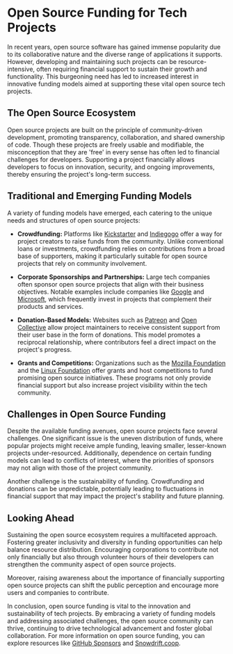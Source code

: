 # Open Source Funding for Tech Projects

In recent years, open source software has gained immense popularity due to its collaborative nature and the diverse range of applications it supports. However, developing and maintaining such projects can be resource-intensive, often requiring financial support to sustain their growth and functionality. This burgeoning need has led to increased interest in innovative funding models aimed at supporting these vital open source tech projects.

## The Open Source Ecosystem

Open source projects are built on the principle of community-driven development, promoting transparency, collaboration, and shared ownership of code. Though these projects are freely usable and modifiable, the misconception that they are 'free' in every sense has often led to financial challenges for developers. Supporting a project financially allows developers to focus on innovation, security, and ongoing improvements, thereby ensuring the project's long-term success.

## Traditional and Emerging Funding Models

A variety of funding models have emerged, each catering to the unique needs and structures of open source projects:

- **Crowdfunding:** Platforms like [Kickstarter](https://www.kickstarter.com/) and [Indiegogo](https://www.indiegogo.com/) offer a way for project creators to raise funds from the community. Unlike conventional loans or investments, crowdfunding relies on contributions from a broad base of supporters, making it particularly suitable for open source projects that rely on community involvement.

- **Corporate Sponsorships and Partnerships:** Large tech companies often sponsor open source projects that align with their business objectives. Notable examples include companies like [Google](https://opensource.google/) and [Microsoft](https://opensource.microsoft.com/), which frequently invest in projects that complement their products and services.

- **Donation-Based Models:** Websites such as [Patreon](https://www.patreon.com/) and [Open Collective](https://opencollective.com/) allow project maintainers to receive consistent support from their user base in the form of donations. This model promotes a reciprocal relationship, where contributors feel a direct impact on the project's progress.

- **Grants and Competitions:** Organizations such as the [Mozilla Foundation](https://foundation.mozilla.org/en/) and the [Linux Foundation](https://www.linuxfoundation.org/) offer grants and host competitions to fund promising open source initiatives. These programs not only provide financial support but also increase project visibility within the tech community.

## Challenges in Open Source Funding

Despite the available funding avenues, open source projects face several challenges. One significant issue is the uneven distribution of funds, where popular projects might receive ample funding, leaving smaller, lesser-known projects under-resourced. Additionally, dependence on certain funding models can lead to conflicts of interest, where the priorities of sponsors may not align with those of the project community.

Another challenge is the sustainability of funding. Crowdfunding and donations can be unpredictable, potentially leading to fluctuations in financial support that may impact the project's stability and future planning.

## Looking Ahead

Sustaining the open source ecosystem requires a multifaceted approach. Fostering greater inclusivity and diversity in funding opportunities can help balance resource distribution. Encouraging corporations to contribute not only financially but also through volunteer hours of their developers can strengthen the community aspect of open source projects.

Moreover, raising awareness about the importance of financially supporting open source projects can shift the public perception and encourage more users and companies to contribute.

In conclusion, open source funding is vital to the innovation and sustainability of tech projects. By embracing a variety of funding models and addressing associated challenges, the open source community can thrive, continuing to drive technological advancement and foster global collaboration. For more information on open source funding, you can explore resources like [GitHub Sponsors](https://github.com/sponsors) and [Snowdrift.coop](https://snowdrift.coop/).